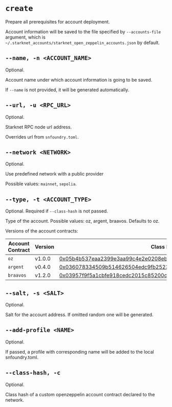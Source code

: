 # `create`
Prepare all prerequisites for account deployment.

Account information will be saved to the file specified by `--accounts-file` argument,
which is `~/.starknet_accounts/starknet_open_zeppelin_accounts.json` by default.

## `--name, -n <ACCOUNT_NAME>`
Optional.

Account name under which account information is going to be saved.

If `--name` is not provided, it will be generated automatically.

## `--url, -u <RPC_URL>`
Optional.

Starknet RPC node url address.

Overrides url from `snfoundry.toml`.

## `--network <NETWORK>`
Optional.

Use predefined network with a public provider

Possible values: `mainnet`, `sepolia`.

## `--type, -t <ACCOUNT_TYPE>`
Optional. Required if `--class-hash` is not passed.

Type of the account. Possible values: oz, argent, braavos. Defaults to oz.

Versions of the account contracts:

| Account Contract | Version | Class Hash                                                                                                                                                          |
|------------------|---------|---------------------------------------------------------------------------------------------------------------------------------------------------------------------|
| `oz`             | v1.0.0  | [0x05b4b537eaa2399e3aa99c4e2e0208ebd6c71bc1467938cd52c798c601e43564](https://starkscan.co/class/0x05b4b537eaa2399e3aa99c4e2e0208ebd6c71bc1467938cd52c798c601e43564) |
| `argent`         | v0.4.0  | [0x036078334509b514626504edc9fb252328d1a240e4e948bef8d0c08dff45927f](https://starkscan.co/class/0x036078334509b514626504edc9fb252328d1a240e4e948bef8d0c08dff45927f) |
| `braavos`        | v1.2.0  | [0x03957f9f5a1cbfe918cedc2015c85200ca51a5f7506ecb6de98a5207b759bf8a](https://starkscan.co/class/0x03957f9f5a1cbfe918cedc2015c85200ca51a5f7506ecb6de98a5207b759bf8a) |

## `--salt, -s <SALT>`
Optional.

Salt for the account address. If omitted random one will be generated.

## `--add-profile <NAME>`
Optional.

If passed, a profile with corresponding name will be added to the local snfoundry.toml.

## `--class-hash, -c`
Optional.

Class hash of a custom openzeppelin account contract declared to the network.
